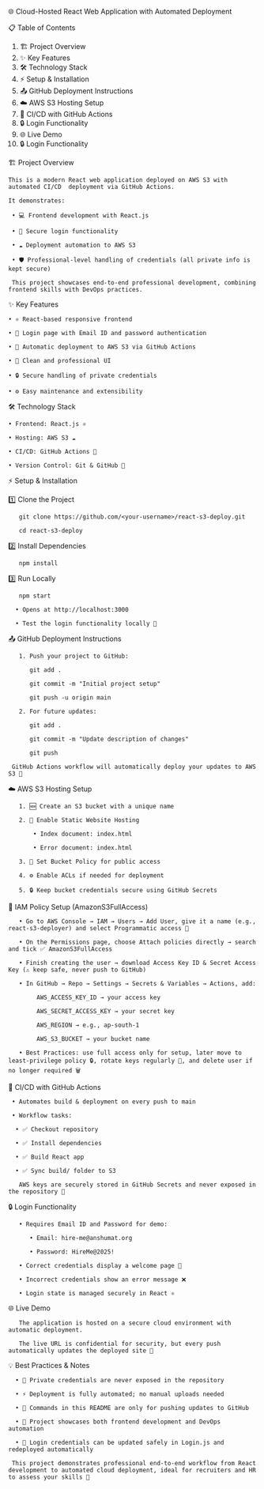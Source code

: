 🌐 Cloud-Hosted React Web Application with Automated Deployment






📋 Table of Contents
   1. 🏗️ Project Overview
   2. ✨ Key Features
   3. 🛠️ Technology Stack
   4. ⚡ Setup & Installation
   5. 📤 GitHub Deployment Instructions
   6. ☁️ AWS S3 Hosting Setup
   7. 🔄 CI/CD with GitHub Actions
   8. 🔒 Login Functionality 
   9. 🌐 Live Demo
  10. 🔒 Login Functionality

🏗️ Project Overview
    
    This is a modern React web application deployed on AWS S3 with automated CI/CD  deployment via GitHub Actions.
  
    It demonstrates:

     • 💻 Frontend development with React.js

     • 🔐 Secure login functionality

     • ☁️ Deployment automation to AWS S3

     • 🛡️ Professional-level handling of credentials (all private info is kept secure)

     This project showcases end-to-end professional development, combining frontend skills with DevOps practices.

✨ Key Features

    • ⚛️ React-based responsive frontend
  
    • 🔑 Login page with Email ID and password authentication
   
    • 🚀 Automatic deployment to AWS S3 via GitHub Actions
   
    • 🎨 Clean and professional UI
   
    • 🔒 Secure handling of private credentials
   
    • ⚙️ Easy maintenance and extensibility

🛠️ Technology Stack

    • Frontend: React.js ⚛️
   
    • Hosting: AWS S3 ☁️
   
    • CI/CD: GitHub Actions 🔄
   
    • Version Control: Git & GitHub 🐙

⚡ Setup & Installation

   1️⃣ Clone the Project
      
       git clone https://github.com/<your-username>/react-s3-deploy.git
       
       cd react-s3-deploy

   2️⃣ Install Dependencies
      
       npm install

   3️⃣ Run Locally
      
       npm start

      • Opens at http://localhost:3000
 
      • Test the login functionality locally 🔑

📤 GitHub Deployment Instructions

       1. Push your project to GitHub:

          git add .

          git commit -m "Initial project setup"

          git push -u origin main

       2. For future updates:

          git add .

          git commit -m "Update description of changes"

          git push

     GitHub Actions workflow will automatically deploy your updates to AWS S3 🚀

☁️ AWS S3 Hosting Setup

       1. 🆕 Create an S3 bucket with a unique name

       2. 🔧 Enable Static Website Hosting

           • Index document: index.html

           • Error document: index.html

       3. 🔐 Set Bucket Policy for public access

       4. ⚙️ Enable ACLs if needed for deployment

       5. 🔒 Keep bucket credentials secure using GitHub Secrets

🔐 IAM Policy Setup (AmazonS3FullAccess)

       • Go to AWS Console → IAM → Users → Add User, give it a name (e.g., react-s3-deployer) and select Programmatic access 🔑

       • On the Permissions page, choose Attach policies directly → search and tick ✅ AmazonS3FullAccess

       • Finish creating the user → download Access Key ID & Secret Access Key (⚠ keep safe, never push to GitHub)

       • In GitHub → Repo → Settings → Secrets & Variables → Actions, add:

            AWS_ACCESS_KEY_ID → your access key

            AWS_SECRET_ACCESS_KEY → your secret key

            AWS_REGION → e.g., ap-south-1

            AWS_S3_BUCKET → your bucket name

       • Best Practices: use full access only for setup, later move to least-privilege policy 🔒, rotate keys regularly 🔄, and delete user if no longer required 🗑

🔄 CI/CD with GitHub Actions

     • Automates build & deployment on every push to main
    
     • Workflow tasks:
      
      • ✅ Checkout repository
      
      • ✅ Install dependencies
      
      • ✅ Build React app
      
      • ✅ Sync build/ folder to S3

       AWS keys are securely stored in GitHub Secrets and never exposed in the repository 🔐

🔒 Login Functionality
 
       • Requires Email ID and Password for demo:
         
          • Email: hire-me@anshumat.org
         
          • Password: HireMe@2025!
     
       • Correct credentials display a welcome page 🎉
      
       • Incorrect credentials show an error message ❌

       • Login state is managed securely in React ⚛️

🌐 Live Demo

       The application is hosted on a secure cloud environment with automatic deployment.
 
       The live URL is confidential for security, but every push automatically updates the deployed site 🔄

💡 Best Practices & Notes
   
      • 🔑 Private credentials are never exposed in the repository
   
      • ⚡ Deployment is fully automated; no manual uploads needed
   
      • 📝 Commands in this README are only for pushing updates to GitHub
   
      • 🚀 Project showcases both frontend development and DevOps automation
 
      • 🔄 Login credentials can be updated safely in Login.js and redeployed automatically

     This project demonstrates professional end-to-end workflow from React development to automated cloud deployment, ideal for recruiters and HR to assess your skills 💼
